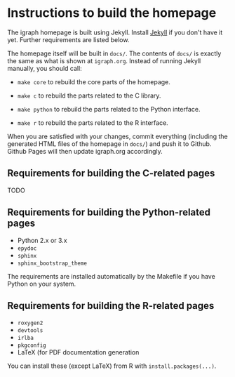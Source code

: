 Instructions to build the homepage
==================================

The igraph homepage is built using Jekyll. Install
[Jekyll](https://jekyllrb.com) if you don't have it yet. Further requirements
are listed below.

The homepage itself will be built in `docs/`. The contents of `docs/` is exactly
the same as what is shown at `igraph.org`. Instead of running Jekyll manually,
you should call:

* `make core` to rebuild the core parts of the homepage.

* `make c` to rebuild the parts related to the C library.

* `make python` to rebuild the parts related to the Python interface.

* `make r` to rebuild the parts related to the R interface.

When you are satisfied with your changes, commit everything (including the
generated HTML files of the homepage in `docs/`) and push it to Github. Github
Pages will then update igraph.org accordingly.

Requirements for building the C-related pages
---------------------------------------------

TODO

Requirements for building the Python-related pages
---------------------------------------------

* Python 2.x or 3.x
* `epydoc`
* `sphinx`
* `sphinx_bootstrap_theme`

The requirements are installed automatically by the Makefile if you have Python
on your system.

Requirements for building the R-related pages
---------------------------------------------

* `roxygen2`
* `devtools`
* `irlba`
* `pkgconfig`
* LaTeX (for PDF documentation generation

You can install these (except LaTeX) from R with `install.packages(...)`.

